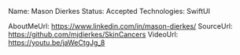 Name: Mason Dierkes
Status: Accepted
Technologies: SwiftUI

AboutMeUrl: https://www.linkedin.com/in/mason-dierkes/
SourceUrl: https://github.com/mjdierkes/SkinCancers
VideoUrl: https://youtu.be/jaWeCtgJg_8

<!---
EXAMPLE
Name: John Appleseed
Status: Submitted <or> Winner <or> Distinguished <or> Rejected
Technologies: SwiftUI, RealityKit, CoreGraphic

AboutMeUrl: https://linkedin.com/in/johnappleseed
SourceUrl: https://github.com/johnappleseed/wwdc2025
VideoUrl: https://youtu.be/ABCDE123456
-->

